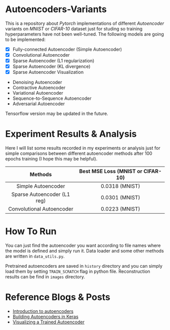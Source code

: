 # Autoencoders-Variants

This is a repository about *Pytorch* implementations of different *Autoencoder* variants on *MNIST* or *CIFAR-10* dataset just for studing so training hyperparameters have not been well-tuned. The following models are going to be implemented:

- [x] Fully-connected Autoencoder (Simple Autoencoder)
- [x] Convolutional Autoencoder
- [x] Sparse Autoencoder (L1 regularization)
- [x] Sparse Autoencoder (KL divergence)
- [x] Sparse Autoencoder Visualization
- Denoising Autoencoder
- Contractive Autoencoder
- Variational Autoencoder
- Sequence-to-Sequence Autoencoder
- Adversarial Autoencoder

Tensorflow version may be updated in the future.

# Experiment Results & Analysis

Here I will list some results recorded in my experiments or analysis just for simple comparisons between different autoencoder methods after 100 epochs training (I hope this may be helpful).

| Methods | Best MSE Loss (MNIST or CIFAR-10) |
| :------: | :------: |
| Simple Autoencoder | 0.0318 (MNIST) |
| Sparse Autoencoder (L1 reg) | 0.0301 (MNIST) |
| Convolutional Autoencoder | 0.0223 (MNIST) |

# How To Run

You can just find the autoencoder you want according to file names where the model is defined and simply run it. Data loader and some other methods are 
written in `data_utils.py`.    

Pretrained autoencoders are saved in `history` directory and you can simply load them by setting `TRAIN_SCRATCH` flag in python file. Reconstruction results can be find in `images` directory.

# Reference Blogs & Posts

- [Introduction to autoencoders](https://www.jeremyjordan.me/autoencoders/])
- [Building Autoencoders in Keras](https://blog.keras.io/building-autoencoders-in-keras.html)
- [Visualizing a Trained Autoencoder](http://ufldl.stanford.edu/wiki/index.php/Visualizing_a_Trained_Autoencoder)